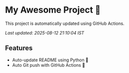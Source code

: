 # My Awesome Project 🚀

This project is automatically updated using GitHub Actions.

_Last updated: 2025-08-12 21:10:04 IST_

## Features
- Auto-update README using Python 🐍
- Auto Git push with GitHub Actions 🤖
